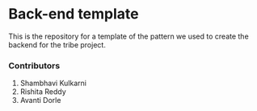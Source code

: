 # Back-end template
This is the repository for a template of the pattern we used to create the backend for the tribe project.

### Contributors
1. Shambhavi Kulkarni
2. Rishita Reddy
3. Avanti Dorle
